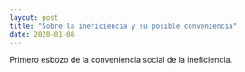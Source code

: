 ```yaml
---
layout: post
title: "Sobre la ineficiencia y su posible conveniencia"
date: 2020-01-08
---
```


Primero esbozo de la conveniencia social de la ineficiencia.
